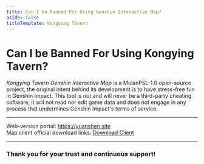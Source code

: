 ```yaml
---
title: Can I be Banned For Using Genshin Interactive Map?
aside: false
titleTemplate: Kongying Tavern
---
```


# Can I be Banned For Using Kongying Tavern?

_Kongying Tavern Genshin Interactive Map_ is a MulanPSL-1.0 open-source project, the original intent behind its development is to have stress-free fun in Genshin Impact. This tool is not and will never be a third-party cheating software, it will not read nor edit game data and does not engage in any process that undermines Genshin Impact's terms of service.

---

Web-version portal: <https://yuanshen.site>  
Map client official download links: [Download Client](../../../download-client.md)

---

### **Thank you for your trust and continuous support!**
